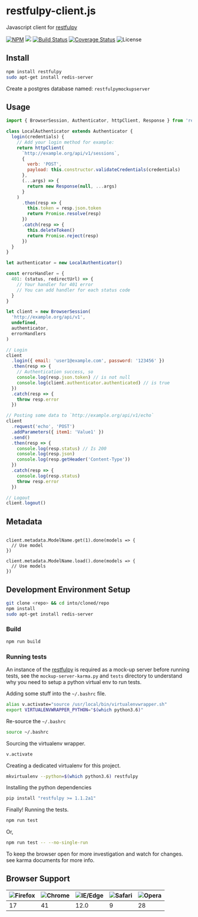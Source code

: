 # restfulpy-client.js

Javascript client for [restfulpy](https://github.com/pylover/restfulpy)

[![NPM](https://img.shields.io/npm/v/restfulpy.svg)](https://www.npmjs.com/package/restfulpy)
![](https://img.shields.io/npm/dm/restfulpy.svg)
[![Build Status](https://travis-ci.org/Carrene/restfulpy-client.js.svg?branch=master&service=github)](https://travis-ci.org/Carrene/restfulpy-client.js)
[![Coverage Status](https://coveralls.io/repos/github/Carrene/restfulpy-client.js/badge.svg)](https://coveralls.io/github/Carrene/restfulpy-client.js)
![License](https://img.shields.io/github/license/Carrene/restfulpy-client.js.svg)

## Install

```bash
npm install restfulpy
sudo apt-get install redis-server
```

Create a postgres database named: `restfulpymockupserver`

## Usage

```javascript
import { BrowserSession, Authenticator, httpClient, Response } from 'restfulpy'

class LocalAuthenticator extends Authenticator {
  login(credentials) {
    // Add your login method for example:
    return httpClient(
      `http://example.org/api/v1/sessions`,
      {
        verb: 'POST',
        payload: this.constructor.validateCredentials(credentials)
      },
      (...args) => {
        return new Response(null, ...args)
      }
    )
      .then(resp => {
        this.token = resp.json.token
        return Promise.resolve(resp)
      })
      .catch(resp => {
        this.deleteToken()
        return Promise.reject(resp)
      })
  }
}

let authenticator = new LocalAuthenticator()

const errorHandler = {
  401: (status, redirectUrl) => {
    // Your handler for 401 error
    // You can add handler for each status code
  }
}

let client = new BrowserSession(
  'http://example.org/api/v1',
  undefined,
  authenticator,
  errorHandlers
)

// Login
client
  .login({ email: 'user1@example.com', password: '123456' })
  .then(resp => {
    // Authentication success, so
    console.log(resp.json.token) // is not null
    console.log(client.authenticator.authenticated) // is true
  })
  .catch(resp => {
    throw resp.error
  })

// Posting some data to `http://example.org/api/v1/echo`
client
  .request('echo', 'POST')
  .addParameters({ item1: 'Value1' })
  .send()
  .then(resp => {
    console.log(resp.status) // Is 200
    console.log(resp.json)
    console.log(resp.getHeader('Content-Type'))
  })
  .catch(resp => {
    console.log(resp.status)
    throw resp.error
  })

// Logout
client.logout()
```

## Metadata

```javascrypt

client.metadata.ModelName.get(1).done(models => {
  // Use model
})

client.metadata.ModelName.load().done(models => {
  // Use models
})

```

## Development Environment Setup

```bash
git clone <repo> && cd into/cloned/repo
npm install
sudo apt-get install redis-server

```

### Build

```bash
npm run build
```

### Running tests

An instance of the [restfulpy](https://github.com/pylover/restfulpy) is required as a mock-up server before running
tests, see the `mockup-server-karma.py` and `tests` directory to understand why you need to setup a python virtual env
to run tests.

Adding some stuff into the `~/.bashrc` file.

```bash
alias v.activate="source /usr/local/bin/virtualenvwrapper.sh"
export VIRTUALENVWRAPPER_PYTHON="$(which python3.6)"
```

Re-source the `~/.bashrc`

```bash
source ~/.bashrc
```

Sourcing the virtualenv wrapper.

```bash
v.activate
```

Creating a dedicated virtualenv for this project.

```bash
mkvirtualenv --python=$(which python3.6) restfulpy
```

Installing the python dependencies

```bash
pip install "restfulpy >= 1.1.2a1"
```

Finally! Running the tests.

```bash
npm run test
```

Or,

```bash
npm run test -- --no-single-run
```

To keep the browser open for more investigation and watch for changes. see karma documents for more info.

## Browser Support

| ![Firefox] | ![Chrome] | ![IE/Edge] | ![Safari] | ![Opera] |
| ---------- | --------- | ---------- | --------- | -------- |
| 17         | 41        | 12.0       | 9         | 28       |

[firefox]: https://cdnjs.cloudflare.com/ajax/libs/browser-logos/43.2.0/archive/firefox_1.5-3/firefox_1.5-3_32x32.png 'Firefox'
[chrome]: https://cdnjs.cloudflare.com/ajax/libs/browser-logos/43.2.0/chrome/chrome_32x32.png 'Chrome'
[ie/edge]: https://cdnjs.cloudflare.com/ajax/libs/browser-logos/43.2.0/edge/edge_32x32.png 'IE/Edge'
[safari]: https://cdnjs.cloudflare.com/ajax/libs/browser-logos/43.2.0/safari/safari_32x32.png 'Safari'
[opera]: https://cdnjs.cloudflare.com/ajax/libs/browser-logos/43.2.0/opera/opera_32x32.png 'Opera'
